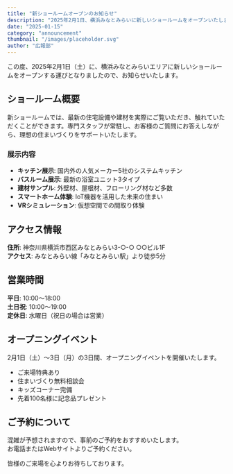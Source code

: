 ```yaml
---
title: "新ショールームオープンのお知らせ"
description: "2025年2月1日、横浜みなとみらいに新しいショールームをオープンいたします。最新の住宅設備や建材をご体感いただけます。"
date: "2025-01-15"
category: "announcement"
thumbnail: "/images/placeholder.svg"
author: "広報部"
---
```


この度、2025年2月1日（土）に、横浜みなとみらいエリアに新しいショールームをオープンする運びとなりましたので、お知らせいたします。

## ショールーム概要

新ショールームでは、最新の住宅設備や建材を実際にご覧いただき、触れていただくことができます。専門スタッフが常駐し、お客様のご質問にお答えしながら、理想の住まいづくりをサポートいたします。

### 展示内容

- **キッチン展示**: 国内外の人気メーカー5社のシステムキッチン
- **バスルーム展示**: 最新の浴室ユニット3タイプ
- **建材サンプル**: 外壁材、屋根材、フローリング材など多数
- **スマートホーム体験**: IoT機器を活用した未来の住まい
- **VRシミュレーション**: 仮想空間での間取り体験

## アクセス情報

**住所**: 神奈川県横浜市西区みなとみらい3-○-○ ○○ビル1F  
**アクセス**: みなとみらい線「みなとみらい駅」より徒歩5分

## 営業時間

**平日**: 10:00～18:00  
**土日祝**: 10:00～19:00  
**定休日**: 水曜日（祝日の場合は営業）

## オープニングイベント

2月1日（土）～3日（月）の3日間、オープニングイベントを開催いたします。

- ご来場特典あり
- 住まいづくり無料相談会
- キッズコーナー完備
- 先着100名様に記念品プレゼント

## ご予約について

混雑が予想されますので、事前のご予約をおすすめいたします。  
お電話またはWebサイトよりご予約ください。

皆様のご来場を心よりお待ちしております。